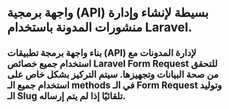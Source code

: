 # واجهة برمجية (API) بسيطة لإنشاء وإدارة منشورات المدونة باستخدام Laravel.
## بناء واجهة برمجة تطبيقات (API) لإدارة المدونات مع استخدام جميع خصائص Laravel Form Request للتحقق من صحة البيانات وتجهيزها. سيتم التركيز بشكل خاص على استخدام جميع الـ methods في الـ Form Request وتوليد الـ Slug تلقائيًا إذا لم يتم إرساله.
